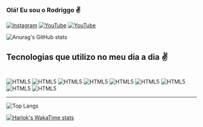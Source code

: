 ### Olá! Eu sou o Rodriggo ✌️

[![Instagram](https://img.shields.io/badge/Instagram-E4405F?style=for-the-badge&logo=instagram&logoColor=white)](https://instagram.com/rodriggo.sx)
[![YouTube](https://img.shields.io/badge/YouTube-FF0000?style=for-the-badge&logo=youtube&logoColor=white)](https://www.youtube.com/channel/UCr4yBrieDEyEi-xTl5abEMg)
[![YouTube](https://img.shields.io/badge/LinkedIn-0077B5?style=for-the-badge&logo=linkedin&logoColor=white)](https://www.linkedin.com/in/RodriggoAlves)

![Anurag's GitHub stats](https://github-readme-stats.vercel.app/api?username=RodriggoAlves&show_icons=true&theme=radical)

## Tecnologias que utilizo no meu dia a dia ✌️


<div style="display: inline_block"><br/>
    <img align="center" alt="HTML5" src="https://img.shields.io/badge/HTML5-E34F26?style=for-the-badge&logo=html5&logoColor=white"/>
    <img align="center" alt="HTML5" src="https://img.shields.io/badge/Python-14354C?style=for-the-badge&logo=python&logoColor=white"/>
    <img align="center" alt="HTML5" src="https://img.shields.io/badge/CSS3-1572B6?style=for-the-badge&logo=css3&logoColor=white"/>
    <img align="center" alt="HTML5" src="    https://img.shields.io/badge/GitHub-100000?style=for-the-badge&logo=github&logoColor=white"/>
    <img align="center" alt="HTML5" src="https://img.shields.io/badge/GIT-E44C30?style=for-the-badge&logo=git&logoColor=white"/>
    <img align="center" alt="HTML5" src="https://img.shields.io/badge/Markdown-000000?style=for-the-badge&logo=markdown&logoColor=white"/>
    <img align="center" alt="HTML5" src="https://img.shields.io/badge/Django-092E20?style=for-the-badge&logo=django&logoColor=white"/>
    <img align="center" alt="HTML5" src="https://img.shields.io/badge/Microsoft_Excel-217346?style=for-the-badge&logo=microsoft-excel&logoColor=white"/>
    <img align="center" alt="HTML5" src="https://img.shields.io/badge/Java-ED8B00?style=for-the-badge&logo=openjdk&logoColor=white"/>
    
</div>

***

![Top Langs](https://github-readme-stats.vercel.app/api/top-langs/?username=RodriggoAlves&show_icons=true&hide=javascript,html&theme=radical)


[![Harlok's WakaTime stats](https://github-readme-stats.vercel.app/api/wakatime?username=RodriggoAlves&theme=radical)](https://github.com/anuraghazra/github-readme-stats)
